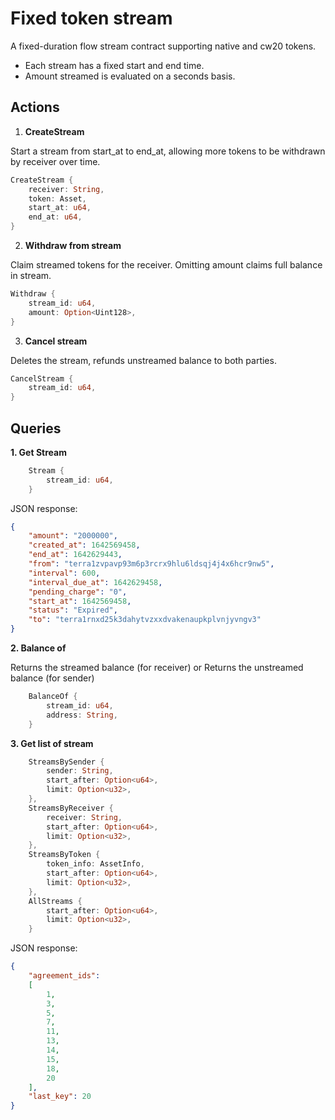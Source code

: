 #  Fixed token stream  

A fixed-duration flow stream contract supporting native and cw20 tokens. 
- Each stream has a fixed start and end time.
- Amount streamed is evaluated on a seconds basis.

## Actions
1. **CreateStream**

Start a stream from start_at to end_at, allowing more tokens to be withdrawn by receiver over time.
```rust
CreateStream {
    receiver: String,
    token: Asset,
    start_at: u64,
    end_at: u64,
}
```
2. **Withdraw from stream**

Claim streamed tokens for the receiver. Omitting amount claims full balance in stream.
```rust
Withdraw {
    stream_id: u64,
    amount: Option<Uint128>,
}
```
3. **Cancel stream**

Deletes the stream, refunds unstreamed balance to both parties.
```rust
CancelStream {
    stream_id: u64,
}
```

## Queries

**1. Get Stream**

```rust
    Stream {
        stream_id: u64,
    }
```
JSON response:
```json
{
    "amount": "2000000",
    "created_at": 1642569458,
    "end_at": 1642629443,
    "from": "terra1zvpavp93m6p3rcrx9hlu6ldsqj4j4x6hcr9nw5",
    "interval": 600,
    "interval_due_at": 1642629458,
    "pending_charge": "0",
    "start_at": 1642569458,
    "status": "Expired",
    "to": "terra1rnxd25k3dahytvzxxdvakenaupkplvnjyvngv3"
}
```
**2. Balance of**

Returns the streamed balance (for receiver) or
Returns the unstreamed balance (for sender)

```rust
    BalanceOf {
        stream_id: u64,
        address: String,
    }
```
**3. Get list of stream**

```rust
    StreamsBySender {
        sender: String,
        start_after: Option<u64>,
        limit: Option<u32>,
    },
    StreamsByReceiver {
        receiver: String,
        start_after: Option<u64>,
        limit: Option<u32>,
    },
    StreamsByToken {
        token_info: AssetInfo,
        start_after: Option<u64>,
        limit: Option<u32>,
    },
    AllStreams {
        start_after: Option<u64>,
        limit: Option<u32>,
    }
```
JSON response:
```json
{
    "agreement_ids":
    [
        1,
        3,
        5,
        7,
        11,
        13,
        14,
        15,
        18,
        20
    ],
    "last_key": 20
}
```